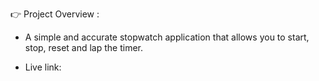 :point_right: Project Overview :

* A simple and accurate stopwatch application that allows you to start, stop, reset and lap the timer.

* Live link: 
